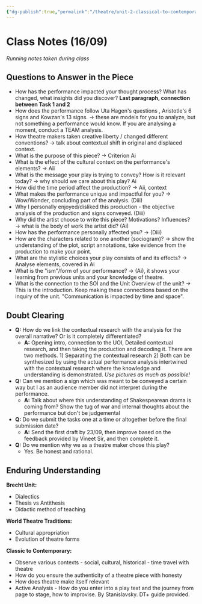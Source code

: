 ```yaml
---
{"dg-publish":true,"permalink":"/theatre/unit-2-classical-to-contemporary/task-1-notes/","dgHomeLink":true,"dgPassFrontmatter":true}
---
```


# Class Notes (16/09)
*Running notes taken during class*
## Questions to Answer in the Piece 
- How has the performance impacted your thought process? What has changed, what insights did you discover? **Last paragraph, connection between Task 1 and 2**
- How does the performance follow Uta Hagen's questions , Aristotle's 6 signs and Kowzan's 13 signs. → these are models for you to analyze, but not something a performance would know. If you are analysing a moment, conduct a TEAM analysis. 
- How theatre makers taken creative liberty / changed different conventions? → talk about contextual shift in original and displaced context.
- What is the purpose of this piece? → Criterion Ai
- What is the effect of the cultural context on the performance's elements? → Aii
- What is the message your play is trying to convey? How is it relevant today? → why should we care about this play? Ai
- How did the time period affect the production? → Aii, context
- What makes the performance unique and impactful for you? → Wow/Wonder, concluding part of the analysis. (Diii)
- Why I personally enjoyed/disliked this production - the objective analysis of the production and signs conveyed. (Diii)
- Why did the artist choose to write this piece? Motivations? Influences? → what is the body of work the artist did? (Ai)
- How has the performance personally affected you? → (Diii)
- How are the characters related to one another (sociogram)? → show the understanding of the plot, script annotations, take evidence from the production to make your point. 
- What are the stylistic choices your play consists of and its effects? → Analyse elements, covered in Ai
- What is the "ism"/form of your performance? → (Ai), it shows your learning from previous units and your knowledge of theatre.
- What is the connection to the SOI and the Unit Overview of the unit? → This is the introduction. Keep making these connections based on the inquiry of the unit. "Communication is impacted by time and space". 

## Doubt Clearing
- **Q:** How do we link the contextual research with the analysis for the overall narrative? Or is it completely differentiated?
	- **A:** Opening intro, connection to the UOI, Detailed contextual research, and then taking the production and decoding it. There are two methods. 1) Separating the contextual research 2)  Both can be synthesized by using the actual performance analysis intertwined with the contextual research where the knowledge and understanding is demonstrated.  *Use pictures as much as possible!*
- **Q:** Can we mention a sign which was meant to be conveyed a certain way but I as an audience member did not interpret during the performance.
	- **A:** Talk about where this understanding of Shakespearean drama is coming from? Show the tug of war and internal thoughts about the performance but don't be judgemental
- **Q:** Do we submit the tasks one at a time or altogether before the final submission date?
	- **A:** Send the first draft by 23/09, then improve based on the feedback provided by Vineet Sir, and then complete it. 
- **Q:** Do we mention why we as a theatre maker chose this play?
	- Yes. Be honest and rational.


## Enduring Understanding
**Brecht Unit:**
- Dialectics 
- Thesis vs Antithesis
- Didactic method of teaching

**World Theatre Traditions:**
- Cultural appropriation
- Evolution of theatre forms

**Classic to Contemporary:**
- Observe various contexts - social, cultural, historical - time travel with theatre
- How do you ensure the authenticity of a theatre piece with honesty
- How does theatre make itself relevant
- Active Analysis - How do you enter into a play text and the journey from page to stage, how to improvise. By Stanislavsky. DT+ guide provided.


